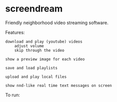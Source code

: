 # screendream
Friendly neighborhood video streaming software.


Features:

	download and play (youtube) videos
		adjust volume
		skip through the video

	show a preview image for each video

	save and load playlists

	upload and play local files
	
	show nnd-like real time text messages on screen

To run:
	
